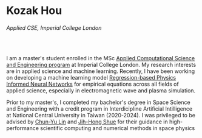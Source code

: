 # Kozak Hou

###### Applied CSE, Imperial College London

<br>

I am a master's student enrolled in the MSc [Applied Computational Science and Engineering program](https://www.imperial.ac.uk/study/courses/postgraduate-taught/applied-computational-science/) at Imperial College London. My research interests are in applied science and machine learning. Recently, I have been working on developing a machine learning model [Regression-based Physics Informed Neural Networks](https://kozakhou.github.io/projects/1_project/) for empirical equations across all fields of applied science, especially in electromagnetic wave and plasma simulation.

Prior to my master's, I completed my bachelor's degree in Space Science and Engineering with a credit program in Interdicipline Artificial Intilligence at National Central University in Taiwan (2020-2024). I was privileged to be advised by [Chun-Yu Lin](https://sites.google.com/site/lincytw/) and [Jih-Hong Shue](http://themis.ss.ncu.edu.tw/e_taiwan_themis.htm) for their guidance in high-performance scientific computing and numerical methods in space physics
